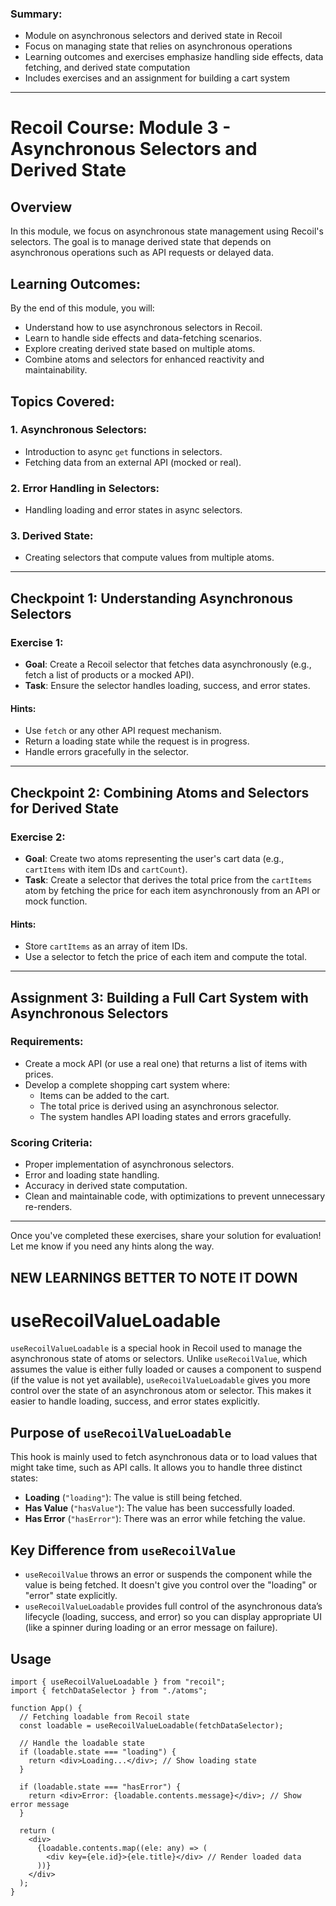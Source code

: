 ### Summary:

- Module on asynchronous selectors and derived state in Recoil
- Focus on managing state that relies on asynchronous operations
- Learning outcomes and exercises emphasize handling side effects, data fetching, and derived state computation
- Includes exercises and an assignment for building a cart system

---

# Recoil Course: Module 3 - Asynchronous Selectors and Derived State

## Overview

In this module, we focus on asynchronous state management using Recoil's selectors. The goal is to manage derived state that depends on asynchronous operations such as API requests or delayed data.

## Learning Outcomes:

By the end of this module, you will:

- Understand how to use asynchronous selectors in Recoil.
- Learn to handle side effects and data-fetching scenarios.
- Explore creating derived state based on multiple atoms.
- Combine atoms and selectors for enhanced reactivity and maintainability.

## Topics Covered:

### 1. **Asynchronous Selectors:**

- Introduction to async `get` functions in selectors.
- Fetching data from an external API (mocked or real).

### 2. **Error Handling in Selectors:**

- Handling loading and error states in async selectors.

### 3. **Derived State:**

- Creating selectors that compute values from multiple atoms.

---

## Checkpoint 1: Understanding Asynchronous Selectors

### Exercise 1:

- **Goal**: Create a Recoil selector that fetches data asynchronously (e.g., fetch a list of products or a mocked API).
- **Task**: Ensure the selector handles loading, success, and error states.

#### Hints:

- Use `fetch` or any other API request mechanism.
- Return a loading state while the request is in progress.
- Handle errors gracefully in the selector.

---

## Checkpoint 2: Combining Atoms and Selectors for Derived State

### Exercise 2:

- **Goal**: Create two atoms representing the user's cart data (e.g., `cartItems` with item IDs and `cartCount`).
- **Task**: Create a selector that derives the total price from the `cartItems` atom by fetching the price for each item asynchronously from an API or mock function.

#### Hints:

- Store `cartItems` as an array of item IDs.
- Use a selector to fetch the price of each item and compute the total.

---

## Assignment 3: Building a Full Cart System with Asynchronous Selectors

### Requirements:

- Create a mock API (or use a real one) that returns a list of items with prices.
- Develop a complete shopping cart system where:
  - Items can be added to the cart.
  - The total price is derived using an asynchronous selector.
  - The system handles API loading states and errors gracefully.

### Scoring Criteria:

- Proper implementation of asynchronous selectors.
- Error and loading state handling.
- Accuracy in derived state computation.
- Clean and maintainable code, with optimizations to prevent unnecessary re-renders.

---

Once you've completed these exercises, share your solution for evaluation! Let me know if you need any hints along the way.

## NEW LEARNINGS BETTER TO NOTE IT DOWN

# useRecoilValueLoadable

`useRecoilValueLoadable` is a special hook in Recoil used to manage the asynchronous state of atoms or selectors. Unlike `useRecoilValue`, which assumes the value is either fully loaded or causes a component to suspend (if the value is not yet available), `useRecoilValueLoadable` gives you more control over the state of an asynchronous atom or selector. This makes it easier to handle loading, success, and error states explicitly.

## Purpose of `useRecoilValueLoadable`

This hook is mainly used to fetch asynchronous data or to load values that might take time, such as API calls. It allows you to handle three distinct states:

- **Loading** (`"loading"`): The value is still being fetched.
- **Has Value** (`"hasValue"`): The value has been successfully loaded.
- **Has Error** (`"hasError"`): There was an error while fetching the value.

## Key Difference from `useRecoilValue`

- `useRecoilValue` throws an error or suspends the component while the value is being fetched. It doesn't give you control over the "loading" or "error" state explicitly.
- `useRecoilValueLoadable` provides full control of the asynchronous data’s lifecycle (loading, success, and error) so you can display appropriate UI (like a spinner during loading or an error message on failure).

## Usage

```tsx
import { useRecoilValueLoadable } from "recoil";
import { fetchDataSelector } from "./atoms";

function App() {
  // Fetching loadable from Recoil state
  const loadable = useRecoilValueLoadable(fetchDataSelector);

  // Handle the loadable state
  if (loadable.state === "loading") {
    return <div>Loading...</div>; // Show loading state
  }

  if (loadable.state === "hasError") {
    return <div>Error: {loadable.contents.message}</div>; // Show error message
  }

  return (
    <div>
      {loadable.contents.map((ele: any) => (
        <div key={ele.id}>{ele.title}</div> // Render loaded data
      ))}
    </div>
  );
}
```
